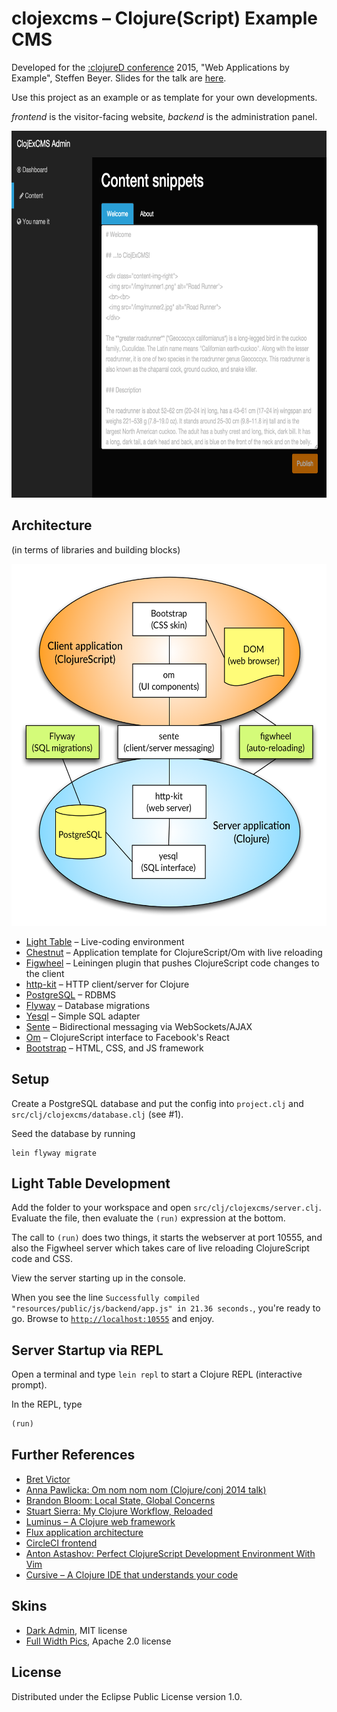 # clojexcms – Clojure(Script) Example CMS

Developed for the [:clojureD conference](http://www.clojured.de) 2015, "Web Applications by Example", Steffen Beyer. Slides for the talk are [here](https://github.com/improper/clojexcms-slides-v3).

Use this project as an example or as template for your own developments.

*frontend* is the visitor-facing website, *backend* is the administration panel.

<img src="doc/screenshot.png" alt="backend screenshot" width="728" height="587">

## Architecture

(in terms of libraries and building blocks)

<img src="doc/architecture.png" alt="architecture" width="564" height="579">

* [Light Table](http://lighttable.com/) – Live-coding environment
* [Chestnut](https://github.com/plexus/chestnut) – Application template for ClojureScript/Om with live reloading
* [Figwheel](https://github.com/bhauman/lein-figwheel) – Leiningen plugin that pushes ClojureScript code changes to the client
* [http-kit](http://www.http-kit.org/) – HTTP client/server for Clojure
* [PostgreSQL](http://www.postgresql.org/) – RDBMS
* [Flyway](http://flywaydb.org) – Database migrations
* [Yesql](https://github.com/krisajenkins/yesql) – Simple SQL adapter
* [Sente](https://github.com/ptaoussanis/sente) – Bidirectional messaging via WebSockets/AJAX
* [Om](https://github.com/swannodette/om) – ClojureScript interface to Facebook's React
* [Bootstrap](http://getbootstrap.com/) – HTML, CSS, and JS framework

## Setup

Create a PostgreSQL database and put the config into `project.clj` and `src/clj/clojexcms/database.clj` (see #1).

Seed the database by running

```shell
lein flyway migrate
```

## Light Table Development

Add the folder to your workspace and open `src/clj/clojexcms/server.clj`. Evaluate the file, then evaluate the `(run)` expression at the bottom.

The call to `(run)` does two things, it starts the webserver at port 10555, and also the Figwheel server which takes care of live reloading ClojureScript code and CSS.

View the server starting up in the console.

When you see the line `Successfully compiled "resources/public/js/backend/app.js" in 21.36 seconds.`, you're ready to go. Browse to [`http://localhost:10555`](http://localhost:10555) and enjoy.

## Server Startup via REPL

Open a terminal and type `lein repl` to start a Clojure REPL (interactive prompt).

In the REPL, type

```clojure
(run)
```

## Further References

* [Bret Victor](http://worrydream.com/)
* [Anna Pawlicka: Om nom nom nom (Clojure/conj 2014 talk)](https://www.youtube.com/watch?v=4-oyZpLRQ20&list=PLZdCLR02grLoc322bYirANEso3mmzvCiI&index=3)
* [Brandon Bloom: Local State, Global Concerns](http://blog.circleci.com/local-state-global-concerns/)
* [Stuart Sierra: My Clojure Workflow, Reloaded](http://thinkrelevance.com/blog/2013/06/04/clojure-workflow-reloaded)
* [Luminus – A Clojure web framework](http://www.luminusweb.net/)
* [Flux application architecture](http://facebook.github.io/flux/docs/overview.html)
* [CircleCI frontend](https://github.com/circleci/frontend)
* [Anton Astashov: Perfect ClojureScript Development Environment With Vim](http://astashov.github.io/blog/2014/07/30/perfect-clojurescript-development-environment-with-vim/)
* [Cursive – A Clojure IDE that understands your code](https://cursiveclojure.com/)

## Skins

* [Dark Admin](http://www.prepbootstrap.com/bootstrap-theme/dark-admin), MIT license
* [Full Width Pics](http://startbootstrap.com/template-overviews/full-width-pics/), Apache 2.0 license

## License

Distributed under the Eclipse Public License version 1.0.
